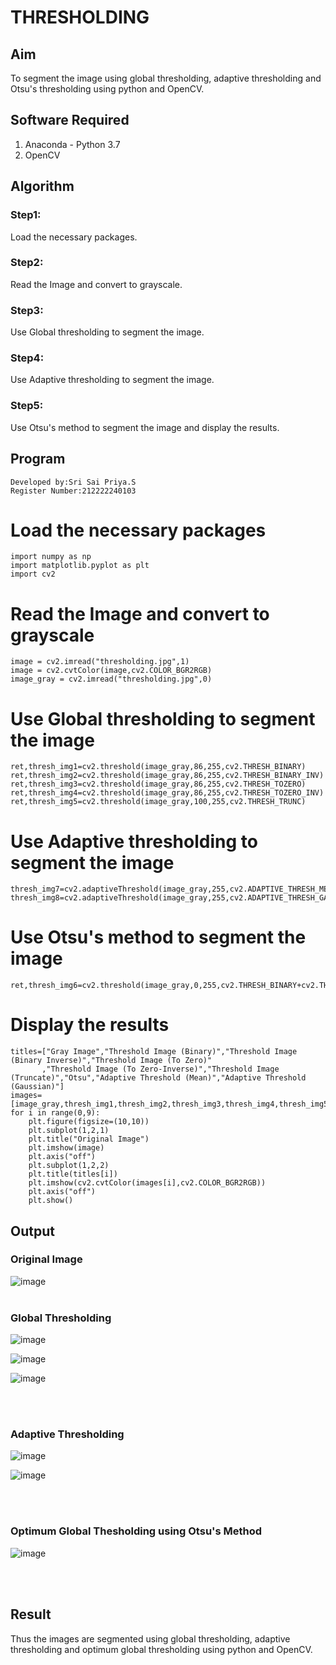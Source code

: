 # THRESHOLDING
## Aim
To segment the image using global thresholding, adaptive thresholding and Otsu's thresholding using python and OpenCV.

## Software Required
1. Anaconda - Python 3.7
2. OpenCV

## Algorithm

### Step1:
Load the necessary packages.

### Step2:
Read the Image and convert to grayscale.

### Step3:
Use Global thresholding to segment the image.

### Step4:
Use Adaptive thresholding to segment the image.

### Step5:
Use Otsu's method to segment the image and display the results.

## Program
```
Developed by:Sri Sai Priya.S
Register Number:212222240103
```
# Load the necessary packages
```
import numpy as np
import matplotlib.pyplot as plt
import cv2
```
# Read the Image and convert to grayscale
```
image = cv2.imread("thresholding.jpg",1)
image = cv2.cvtColor(image,cv2.COLOR_BGR2RGB)
image_gray = cv2.imread("thresholding.jpg",0)
```
# Use Global thresholding to segment the image
```
ret,thresh_img1=cv2.threshold(image_gray,86,255,cv2.THRESH_BINARY)
ret,thresh_img2=cv2.threshold(image_gray,86,255,cv2.THRESH_BINARY_INV)
ret,thresh_img3=cv2.threshold(image_gray,86,255,cv2.THRESH_TOZERO)
ret,thresh_img4=cv2.threshold(image_gray,86,255,cv2.THRESH_TOZERO_INV)
ret,thresh_img5=cv2.threshold(image_gray,100,255,cv2.THRESH_TRUNC)
```
# Use Adaptive thresholding to segment the image
```
thresh_img7=cv2.adaptiveThreshold(image_gray,255,cv2.ADAPTIVE_THRESH_MEAN_C,cv2.THRESH_BINARY,11,2)
thresh_img8=cv2.adaptiveThreshold(image_gray,255,cv2.ADAPTIVE_THRESH_GAUSSIAN_C,cv2.THRESH_BINARY,11,2)
```
# Use Otsu's method to segment the image 
```
ret,thresh_img6=cv2.threshold(image_gray,0,255,cv2.THRESH_BINARY+cv2.THRESH_OTSU)
```
# Display the results
```
titles=["Gray Image","Threshold Image (Binary)","Threshold Image (Binary Inverse)","Threshold Image (To Zero)"
       ,"Threshold Image (To Zero-Inverse)","Threshold Image (Truncate)","Otsu","Adaptive Threshold (Mean)","Adaptive Threshold (Gaussian)"]
images=[image_gray,thresh_img1,thresh_img2,thresh_img3,thresh_img4,thresh_img5,thresh_img6,thresh_img7,thresh_img8]
for i in range(0,9):
    plt.figure(figsize=(10,10))
    plt.subplot(1,2,1)
    plt.title("Original Image")
    plt.imshow(image)
    plt.axis("off")
    plt.subplot(1,2,2)
    plt.title(titles[i])
    plt.imshow(cv2.cvtColor(images[i],cv2.COLOR_BGR2RGB))
    plt.axis("off")
    plt.show()
```
## Output

### Original Image

![image](https://github.com/SriSaiPriyaSenthilvel/THRESHOLDING-/assets/119475702/7118b315-b568-4a35-87e9-96eef0f93e62)
<br>
<br>

### Global Thresholding

![image](https://github.com/SriSaiPriyaSenthilvel/THRESHOLDING-/assets/119475702/4a8533fb-8db5-42c2-aeff-7420c558d673)

![image](https://github.com/SriSaiPriyaSenthilvel/THRESHOLDING-/assets/119475702/455aff44-fe4f-4689-bddb-52df0d652b11)

![image](https://github.com/SriSaiPriyaSenthilvel/THRESHOLDING-/assets/119475702/883947c9-32ba-4b1a-ba11-b2ab08c3377b)

<br>
<br>

### Adaptive Thresholding

![image](https://github.com/SriSaiPriyaSenthilvel/THRESHOLDING-/assets/119475702/b873c827-2f51-46f8-a2d5-5192e7a69bcd)

![image](https://github.com/SriSaiPriyaSenthilvel/THRESHOLDING-/assets/119475702/6e38397d-5faf-4998-baa2-b515ecb962aa)

<br>
<br>

### Optimum Global Thesholding using Otsu's Method

![image](https://github.com/SriSaiPriyaSenthilvel/THRESHOLDING-/assets/119475702/5bfc44c3-fe5d-470c-85de-ef620fceb594)

<br>
<br>


## Result
Thus the images are segmented using global thresholding, adaptive thresholding and optimum global thresholding using python and OpenCV.
